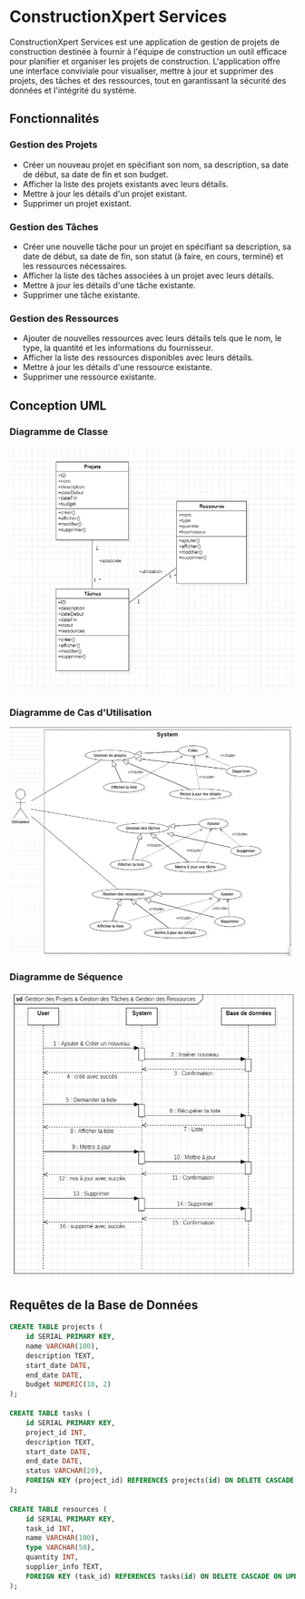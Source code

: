 # ConstructionXpert Services

ConstructionXpert Services est une application de gestion de projets de construction destinée à fournir à l'équipe de construction un outil efficace pour planifier et organiser les projets de construction. L'application offre une interface conviviale pour visualiser, mettre à jour et supprimer des projets, des tâches et des ressources, tout en garantissant la sécurité des données et l'intégrité du système.

## Fonctionnalités

### Gestion des Projets

- Créer un nouveau projet en spécifiant son nom, sa description, sa date de début, sa date de fin et son budget.
- Afficher la liste des projets existants avec leurs détails.
- Mettre à jour les détails d'un projet existant.
- Supprimer un projet existant.

### Gestion des Tâches

- Créer une nouvelle tâche pour un projet en spécifiant sa description, sa date de début, sa date de fin, son statut (à faire, en cours, terminé) et les ressources nécessaires.
- Afficher la liste des tâches associées à un projet avec leurs détails.
- Mettre à jour les détails d'une tâche existante.
- Supprimer une tâche existante.

### Gestion des Ressources

- Ajouter de nouvelles ressources avec leurs détails tels que le nom, le type, la quantité et les informations du fournisseur.
- Afficher la liste des ressources disponibles avec leurs détails.
- Mettre à jour les détails d'une ressource existante.
- Supprimer une ressource existante.

## Conception UML

### Diagramme de Classe
![Diagramme de Classe](https://github.com/ER-RAJY/ConstructionXpert-Services/blob/main/Conception%20Uml/Diagramme%20de%20class.png)

### Diagramme de Cas d'Utilisation
![Diagramme de Cas d'Utilisation](https://github.com/ER-RAJY/ConstructionXpert-Services/blob/main/Conception%20Uml/Diagramme%20de%20use%20case.png)

### Diagramme de Séquence
![Diagramme de Séquence](https://github.com/ER-RAJY/ConstructionXpert-Services/blob/main/Conception%20Uml/Diagramme%20de%20sequence.png)

## Requêtes de la Base de Données

```sql
CREATE TABLE projects (
    id SERIAL PRIMARY KEY,
    name VARCHAR(100),
    description TEXT,
    start_date DATE,
    end_date DATE,
    budget NUMERIC(10, 2)
);

CREATE TABLE tasks (
    id SERIAL PRIMARY KEY,
    project_id INT,
    description TEXT,
    start_date DATE,
    end_date DATE,
    status VARCHAR(20),
    FOREIGN KEY (project_id) REFERENCES projects(id) ON DELETE CASCADE ON UPDATE CASCADE
);

CREATE TABLE resources (
    id SERIAL PRIMARY KEY,
    task_id INT,
    name VARCHAR(100),
    type VARCHAR(50),
    quantity INT,
    supplier_info TEXT,
    FOREIGN KEY (task_id) REFERENCES tasks(id) ON DELETE CASCADE ON UPDATE CASCADE
);
